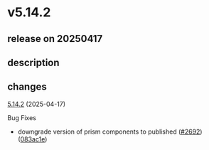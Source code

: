# v5.14.2

## release on 20250417
## description
## changes
<a href="https://github.com/stoplightio/prism/compare/v5.14.1...v5.14.2">5.14.2</a> (2025-04-17)

Bug Fixes

* downgrade version of prism components to published (<a href="https://github.com/stoplightio/prism/issues/2692" data-hovercard-type="pull_request" data-hovercard-url="/stoplightio/prism/pull/2692/hovercard">#2692</a>) (<a href="https://github.com/stoplightio/prism/commit/083ac1ee57a3a445d887157f9dec81b4a18c9991">083ac1e</a>)

